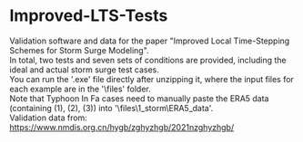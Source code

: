# Improved-LTS-Tests
Validation software and data for the paper "Improved Local Time-Stepping Schemes for Storm Surge Modeling".  
In total, two tests and seven sets of conditions are provided, including the ideal and actual storm surge test cases.  
You can run the '.exe' file directly after unzipping it, where the input files for each example are in the '\files' folder.  
Note that Typhoon In Fa cases need to manually paste the ERA5 data (containing (1), (2), (3)) into '\files\1_storm\ERA5_data'.  
Validation data from: https://www.nmdis.org.cn/hygb/zghyzhgb/2021nzghyzhgb/
